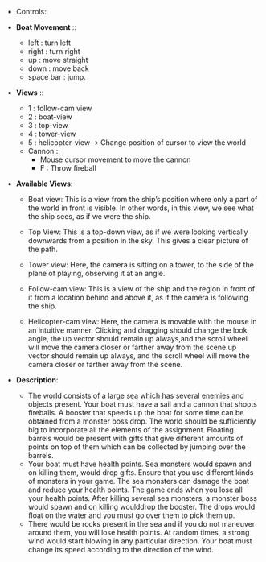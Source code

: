 * Controls:
* **Boat Movement** ::
  * left : turn left
  * right : turn right
  * up : move straight
  * down : move back
  * space bar : jump.
* **Views** ::
  * 1 : follow-cam view
  * 2 : boat-view
  * 3 : top-view
  * 4 : tower-view
  * 5 : helicopter-view
  	-> Change position of cursor to view the world
  * Cannon ::
  	* Mouse cursor movement to move the cannon
  	* F : Throw fireball


* **Available Views**:

	* Boat view: This is a view from the ship’s position where only a part of the world in front is
	visible. In other words, in this view, we see what the ship sees, as if we were the ship.

	* Top View: This is a top-down view, as if we were looking vertically downwards from a position
	in the sky. This gives a clear picture of the path.

	* Tower view: Here, the camera is sitting on a tower, to the side of the plane of playing,
	observing it at an angle.

	* Follow-cam view: This is a view of the ship and the region in front of it from a location behind
	and above it, as if the camera is following the ship.

	* Helicopter-cam view: Here, the camera is movable with the mouse in an intuitive manner.
	Clicking and dragging should change the look angle, the up vector should remain up always,and the scroll wheel will move the camera closer or farther away from the scene.up vector
	should remain up always, and the scroll wheel will move the camera closer or farther away from
	the scene.



* **Description**:
  * The world consists of a large sea which has several enemies and objects present. Your boat
    must have a sail and a cannon that shoots fireballs. A booster that speeds up the boat for some
    time can be obtained from a monster boss drop. The world should be sufficiently big to
    incorporate all the elements of the assignment. Floating barrels would be present with gifts that
    give different amounts of points on top of them which can be collected by jumping over the
    barrels.
  * Your boat must have health points. Sea monsters would spawn and on killing them, would drop
    gifts. Ensure that you use different kinds of monsters in your game. The sea monsters can
    damage the boat and reduce your health points. The game ends when you lose all your health
    points. After killing several sea monsters, a monster boss would spawn and on killing woulddrop the booster. The drops would float on the water and you must go over them to pick them
    up.
  * There would be rocks present in the sea and if you do not maneuver around them, you will lose
    health points. At random times, a strong wind would start blowing in any particular direction.
    Your boat must change its speed according to the direction of the wind.
